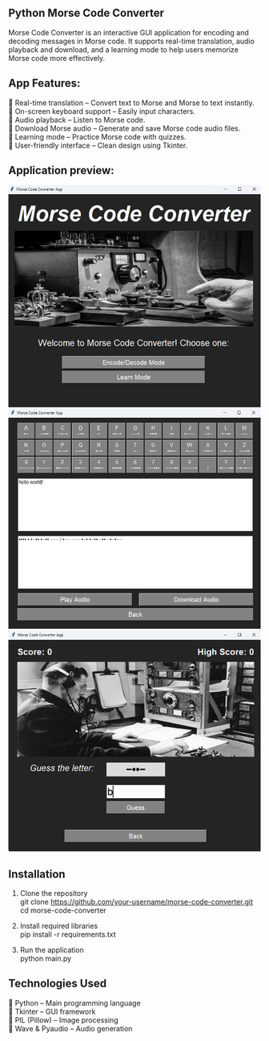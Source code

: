 ## Python Morse Code Converter 
Morse Code Converter is an interactive GUI application for encoding and decoding messages in Morse code. It supports real-time translation, audio playback and download, and a learning mode to help users memorize Morse code more effectively.

## App Features: 
🔹 Real-time translation – Convert text to Morse and Morse to text instantly.  
🔹 On-screen keyboard support – Easily input characters.  
🔹 Audio playback – Listen to Morse code.  
🔹 Download Morse audio – Generate and save Morse code audio files.  
🔹 Learning mode – Practice Morse code with quizzes.  
🔹 User-friendly interface – Clean design using Tkinter.  

## Application preview:
<img src="assets/main_img.png" width="650">

<img src="assets/encode_decode_img.png" width="650">

<img src="assets/learn_mode_img.png" width="650">

## Installation
1. Clone the repository  
   git clone https://github.com/your-username/morse-code-converter.git  
   cd morse-code-converter
   
2. Install required libraries  
   pip install -r requirements.txt
   
3. Run the application  
   python main.py

## Technologies Used  
🔹 Python – Main programming language  
🔹 Tkinter – GUI framework  
🔹 PIL (Pillow) – Image processing  
🔹 Wave & Pyaudio – Audio generation  
